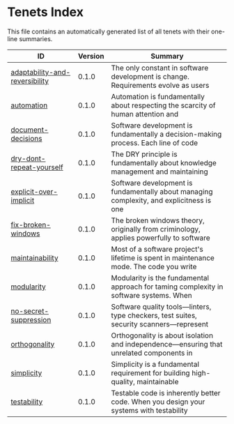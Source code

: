 # Tenets Index

This file contains an automatically generated list of all tenets with their one-line summaries.

| ID | Version | Summary |
|---|---|---|
| [adaptability-and-reversibility](./adaptability-and-reversibility.md) | 0.1.0 | The only constant in software development is change. Requirements evolve as users |
| [automation](./automation.md) | 0.1.0 | Automation is fundamentally about respecting the scarcity of human attention and |
| [document-decisions](./document-decisions.md) | 0.1.0 | Software development is fundamentally a decision-making process. Each line of code |
| [dry-dont-repeat-yourself](./dry-dont-repeat-yourself.md) | 0.1.0 | The DRY principle is fundamentally about knowledge management and maintaining |
| [explicit-over-implicit](./explicit-over-implicit.md) | 0.1.0 | Software development is fundamentally about managing complexity, and explicitness is one |
| [fix-broken-windows](./fix-broken-windows.md) | 0.1.0 | The broken windows theory, originally from criminology, applies powerfully to software |
| [maintainability](./maintainability.md) | 0.1.0 | Most of a software project's lifetime is spent in maintenance mode. The code you write |
| [modularity](./modularity.md) | 0.1.0 | Modularity is the fundamental approach for taming complexity in software systems. When |
| [no-secret-suppression](./no-secret-suppression.md) | 0.1.0 | Software quality tools—linters, type checkers, test suites, security scanners—represent |
| [orthogonality](./orthogonality.md) | 0.1.0 | Orthogonality is about isolation and independence—ensuring that unrelated components in |
| [simplicity](./simplicity.md) | 0.1.0 | Simplicity is a fundamental requirement for building high-quality, maintainable |
| [testability](./testability.md) | 0.1.0 | Testable code is inherently better code. When you design your systems with testability |
